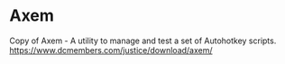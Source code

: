 # Axem
Copy of Axem - A utility to manage and test a set of Autohotkey scripts. https://www.dcmembers.com/justice/download/axem/
